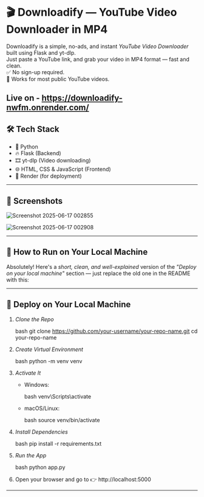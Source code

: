 # 🎬 Downloadify — YouTube Video Downloader in MP4

Downloadify is a simple, no-ads, and instant *YouTube Video Downloader* built using Flask and yt-dlp.  
Just paste a YouTube link, and grab your video in MP4 format — fast and clean.  
✅ No sign-up required.  
🎯 Works for most public YouTube videos.

Live on - https://downloadify-nwfm.onrender.com/
---

## 🛠 Tech Stack

- 🐍 Python
- 🔥 Flask (Backend)
- 🎞 yt-dlp (Video downloading)
- 🌐 HTML, CSS & JavaScript (Frontend)
- 🚀 Render (for deployment)

---

## 📸 Screenshots

![Screenshot 2025-06-17 002855](https://github.com/user-attachments/assets/895480cf-399f-4f3b-a658-399b13c9e721)

![Screenshot 2025-06-17 002908](https://github.com/user-attachments/assets/3116efac-e676-48bc-8c78-1941b5f077f4)

---

## 🚀 How to Run on Your Local Machine

Absolutely! Here's a *short, clean, and well-explained* version of the *"Deploy on your local machine"* section — just replace the old one in the README with this:

---

## 🚀 Deploy on Your Local Machine

1. *Clone the Repo*

   bash
   git clone https://github.com/your-username/your-repo-name.git
   cd your-repo-name
   

2. *Create Virtual Environment*

   bash
   python -m venv venv
   

3. *Activate It*

   * Windows:

     bash
     venv\Scripts\activate
     

   * macOS/Linux:

     bash
     source venv/bin/activate
     

4. *Install Dependencies*

   bash
   pip install -r requirements.txt
   

5. *Run the App*

   bash
   python app.py
   

6. Open your browser and go to 👉 http://localhost:5000

---
